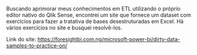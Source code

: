Buscando aprimorar meus conhecimentos em ETL utilizando o próprio editor nativo do Qlik Sense, encontrei um site que fornece um dataset com exercícios para fazer a tratativa de bases desestruturadas em Excel. Há vários exercícios no site e busquei resolvê-los.

Link do site: https://foresightbi.com.ng/microsoft-power-bi/dirty-data-samples-to-practice-on/


